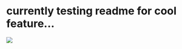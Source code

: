 # currently testing readme for cool feature...

![](https://skillicons.dev/icons?i=js,html,css,wasm,py,cs,dotnet,bots,twitter,discord,instagram,ps,pr,php,ruby,perl,c,c,c,c,c,c,c,c,c,c,c,c,c,bash)